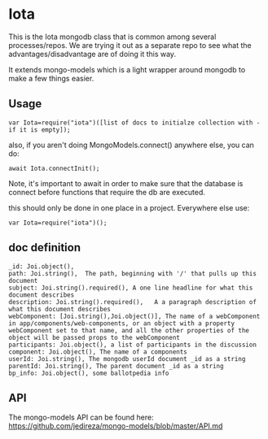 # **Iota**
This is the Iota mongodb class that is common among several processes/repos. We are trying it out as a separate repo to see what the advantages/disadvantage are of doing it this way.

It extends mongo-models which is a light wrapper around mongodb to make a few things easier.  
## Usage

    var Iota=require("iota")([list of docs to initialze collection with - if it is empty]);

also, if you aren't doing MongoModels.connect() anywhere else, you can do:

    await Iota.connectInit(); 

Note, it's important to await in order to make sure that the database is connect before functions that require the db are executed.

this should only be done in one place in a project.  Everywhere else use:

    var Iota=require("iota")();

## doc definition
    _id: Joi.object(),
    path: Joi.string(),  The path, beginning with '/' that pulls up this document
    subject: Joi.string().required(), A one line headline for what this document describes
    description: Joi.string().required(),   A a paragraph description of what this document describes
    webComponent: [Joi.string(),Joi.object()], The name of a webComponent in app/components/web-components, or an object with a property webComponent set to that name, and all the other properties of the object will be passed props to the webComponent
    participants: Joi.object(), a list of participants in the discussion
    component: Joi.object(), The name of a components 
    userId: Joi.string(), The mongodb userId document _id as a string
    parentId: Joi.string(), The parent document _id as a string
    bp_info: Joi.object(), some ballotpedia info


## API

The mongo-models API can be found here: https://github.com/jedireza/mongo-models/blob/master/API.md

